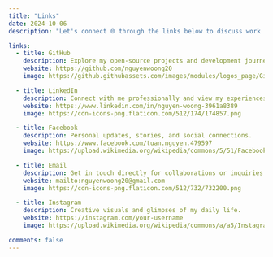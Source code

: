 ```yaml
---
title: "Links"
date: 2024-10-06
description: "Let's connect 🌐 through the links below to discuss work opportunities, creative ideas, and potential collaborations."

links:
  - title: GitHub
    description: Explore my open-source projects and development journey.
    website: https://github.com/nguyenwoong20
    image: https://github.githubassets.com/images/modules/logos_page/GitHub-Mark.png

  - title: LinkedIn
    description: Connect with me professionally and view my experiences.
    website: https://www.linkedin.com/in/nguyen-woong-3961a8389
    image: https://cdn-icons-png.flaticon.com/512/174/174857.png

  - title: Facebook
    description: Personal updates, stories, and social connections.
    website: https://www.facebook.com/tuan.nguyen.479597
    image: https://upload.wikimedia.org/wikipedia/commons/5/51/Facebook_f_logo_%282019%29.svg

  - title: Email
    description: Get in touch directly for collaborations or inquiries.
    website: mailto:nguyenwoong20@gmail.com
    image: https://cdn-icons-png.flaticon.com/512/732/732200.png

  - title: Instagram
    description: Creative visuals and glimpses of my daily life.
    website: https://instagram.com/your-username
    image: https://upload.wikimedia.org/wikipedia/commons/a/a5/Instagram_icon.png

comments: false
---
```

